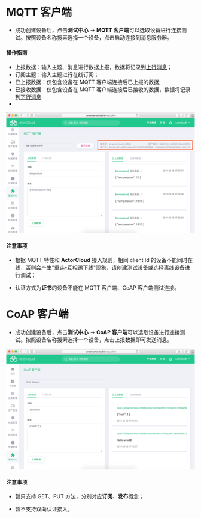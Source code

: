 # MQTT 客户端


- 成功创建设备后，点击**测试中心** -> **MQTT 客户端**可以选取设备进行连接测试。按照设备名称搜索选择一个设备，点击启动连接到消息服务器。

#### 操作指南

- 上报数据：输入主题、消息进行数据上报，数据将记录到[上行消息](/device/connect_logs.md#上行消息)；
- 订阅主题：输入主题进行在线订阅；
- 已上报数据：仅包含设备在 MQTT 客户端连接后已上报的数据;
- 已接收数据：仅包含设备在 MQTT 客户端连接后已接收的数据，数据将记录到[下行消息](/device/connect_logs.md#下行消息)
- 

![mqtt](_assets/image-20190313171219657.png)


#### 注意事项

- 根据 MQTT 特性和 **ActorCloud** 接入规则，相同 client Id 的设备不能同时在线，否则会产生"重连-互相踢下线"现象，请创建测试设备或选择离线设备进行调试；

- 认证方式为**证书**的设备不能在 MQTT 客户端、CoAP 客户端测试连接。



# CoAP 客户端

- 成功创建设备后，点击**测试中心** -> **CoAP 客户端**可以选取设备进行连接测试。按照设备名称搜索选择一个设备，点击上报数据即可发送消息。

![coap](_assets/image-20190313171424984.png)



#### 注意事项

- 暂只支持 GET、PUT 方法，分别对应**订阅**、**发布**概念；

- 暂不支持双向认证接入。


